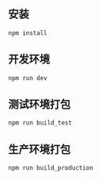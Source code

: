 ## 安装

```
npm install
```

## 开发环境
```
npm run dev
```

## 测试环境打包
```
npm run build_test
```

## 生产环境打包
```
npm run build_production
```
